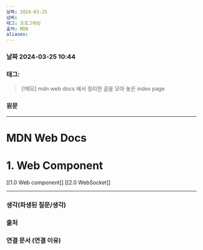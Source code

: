 ```yaml
---
날짜: 2024-03-25
넘버: 
태그: 프로그래밍
출처: MDN
aliases:
---
```

### 날짜  2024-03-25 10:44

### 태그:

>[!메모]
> mdn web docs 에서 정리한 글을 모아 놓은 index page

### 원문
---
# MDN Web Docs
# 1. Web Component
[[1.0 Web component]]
[[2.0 WebSocket]]



---
### 생각(파생된 질문/생각)

### 출처

### 연결 문서 (연결 이유)
